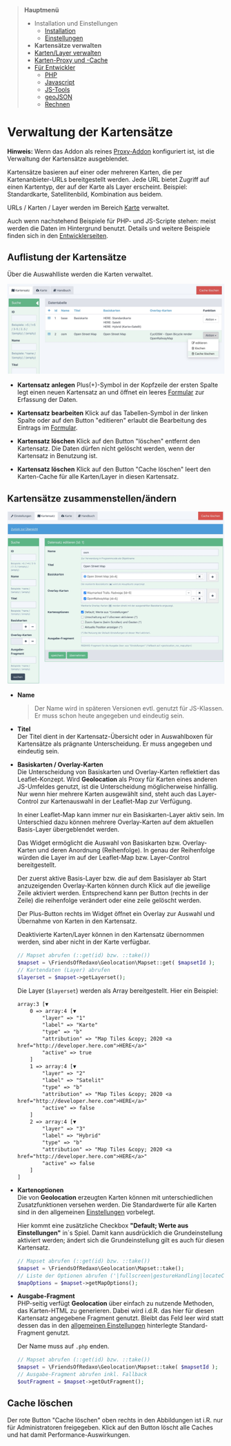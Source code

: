 > **Hauptmenü**
> - Installation und Einstellungen
>   - [Installation](install.md)
>   - [Einstellungen](settings.md)
> - __Kartensätze verwalten__
> - [Karten/Layer verwalten](layer.md)
> - [Karten-Proxy und -Cache](proxy_cache.md)
> - [Für Entwickler](devphp.md)
>   - [PHP](devphp.md)
>   - [Javascript](devjs.md)
>   - [JS-Tools](devtools.md)
>   - [geoJSON](devgeojson.md)
>   - [Rechnen](devmath.md)

# Verwaltung der Kartensätze

**Hinweis:** Wenn das Addon als reines [Proxy-Addon](install.md#proxy) konfiguriert ist, ist die
Verwaltung der Kartensätze ausgeblendet.

Kartensätze basieren auf einer oder mehreren Karten, die per Kartenanbieter-URLs bereitgestellt
werden. Jede URL bietet Zugriff auf einen Kartentyp, der auf der Karte als Layer erscheint.
Beispiel: Standardkarte, Satellitenbild, Kombination aus beidem.

URLs / Karten / Layer werden im Bereich [Karte](layer.md) verwaltet.

Auch wenn nachstehend Beispiele für PHP- und JS-Scripte stehen: meist werden die Daten im
Hintergrund benutzt. Details und weitere Beispiele finden sich in den [Entwicklerseiten](devphp.md).

## Auflistung der Kartensätze

Über die Auswahlliste werden die Karten verwaltet.

![Konfiguration](assets/maps_list.jpg)

- **Kartensatz anlegen**
  Plus(+)-Symbol in der Kopfzeile der ersten Spalte legt einen neuen Kartensatz an und öffnet ein
  leeres [Formular](#formular) zur Erfassung der Daten.

- **Kartensatz bearbeiten**
  Klick auf das Tabellen-Symbol in der linken Spalte oder auf den Button "editieren" erlaubt die
  Bearbeitung des Eintrags im [Formular](#formular).

- **Kartensatz löschen**
  Klick auf den Button "löschen" entfernt den Kartensatz. Die Daten dürfen nicht gelöscht werden,
  wenn der Kartensatz in Benutzung ist.

- **Kartensatz löschen**
    Klick auf den Button "Cache löschen" leert den Karten-Cache für alle Karten/Layer in diesen
    Kartensatz.

<a name="formular"></a>
## Kartensätze zusammenstellen/ändern

![Konfiguration](assets/maps_edit.jpg)

- **Name**  
    > Der Name wird in späteren Versionen evtl. genutzt für JS-Klassen. Er muss schon heute angegeben
    > und eindeutig sein.

- **Titel**  
    Der Titel dient in der Kartensatz-Übersicht oder in Auswahlboxen für Kartensätze als prägnante
    Unterscheidung. Er muss angegeben und eindeutig sein.

- **Basiskarten / Overlay-Karten**  
    Die Unterscheidung von Basiskarten und Overlay-Karten reflektiert das Leaflet-Konzept. Wird
    **Geolocation** als Proxy für Karten eines anderen JS-Umfeldes genutzt, ist die Unterscheidung
    möglicherweise hinfällig. Nur wenn hier mehrere Karten ausgewählt sind, steht auch das
    Layer-Control zur Kartenauswahl in der Leaflet-Map zur Verfügung.

    In einer Leaflet-Map kann immer nur ein Basiskarten-Layer aktiv sein. Im Unterschied dazu können
    mehrere Overlay-Karten auf dem aktuellen Basis-Layer übergeblendet werden.

    Das Widget ermöglicht die Auswahl von Basiskarten bzw. Overlay-Karten und deren Anordnung (Reihenfolge).
    In genau der Reihenfolge würden die Layer im auf der Leaflet-Map bzw. Layer-Control bereitgestellt. 
    
    Der zuerst aktive Basis-Layer bzw. die auf dem Basislayer ab Start anzuzeigenden Overlay-Karten
    können durch Klick auf die jeweilige Zeile aktiviert werden. Entsprechend kann per Button (rechts
    in der Zeile) die reihenfolge verändert oder eine zeile gelöscht werden.
    
    Der Plus-Button rechts im Widget öffnet ein Overlay zur Auswahl und Übernahme von Karten in den Kartensatz.

    Deaktivierte Karten/Layer können in den Kartensatz übernommen werden, sind aber nicht
    in der Karte verfügbar.

    ```php
    // Mapset abrufen (::get(id) bzw. ::take())
    $mapset = \FriendsOfRedaxo\Geolocation\Mapset::get( $mapsetId );
    // Kartendaten (Layer) abrufen
    $layerset = $mapset->getLayerset();
    ```
    Die Layer (`$layerset`) werden als Array bereitgestellt. Hier ein Beispiel:
    ```
    array:3 [▼
        0 => array:4 [▼
            "layer" => "1"
            "label" => "Karte"
            "type" => "b"
            "attribution" => "Map Tiles &copy; 2020 <a href="http://developer.here.com">HERE</a>"
            "active" => true
        ]
        1 => array:4 [▼
            "layer" => "2"
            "label" => "Satelit"
            "type" => "b"
            "attribution" => "Map Tiles &copy; 2020 <a href="http://developer.here.com">HERE</a>"
            "active" => false
        ]
        2 => array:4 [▼
            "layer" => "3"
            "label" => "Hybrid"
            "type" => "b"
            "attribution" => "Map Tiles &copy; 2020 <a href="http://developer.here.com">HERE</a>"
            "active" => false
        ]
    ]
    ```

- **Kartenoptionen**  
    Die von **Geolocation** erzeugten Karten können mit unterschiedlichen Zusatzfunktionen versehen
    werden. Die Standardwerte für alle Karten sind in den allgemeinen [Einstellungen](settings.md)
    vorbelegt.

    Hier kommt eine zusätzliche Checkbox **"Default; Werte aus Einstellungen"** in´s Spiel.
    Damit kann ausdrücklich die Grundeinstellung aktiviert werden; ändert sich die Grundeinstellung
    gilt es auch für diesen Kartensatz.

    ```php
    // Mapset abrufen (::get(id) bzw. ::take())
    $mapset = \FriendsOfRedaxo\Geolocation\Mapset::take();
    // Liste der Optionen abrufen ('|fullscreen|gestureHandling|locateControl|')
    $mapOptions = $mapset->getMapOptions();
    ```


- <a name="mapset_out"></a>**Ausgabe-Fragment**  
    PHP-seitig verfügt **Geolocation** über einfach zu nutzende Methoden, das Karten-HTML zu
    generieren. Dabei wird i.d.R. das hier für diesen Kartensatz angegebene Fragment genutzt. Bleibt
    das Feld leer wird statt dessen das in den [allgemeinen Einstellungen](settings.md) hinterlegte
    Standard-Fragment genutzt.

    Der Name muss auf `.php` enden.

    ```php
    // Mapset abrufen (::get(id) bzw. ::take())
    $mapset = \FriendsOfRedaxo\Geolocation\Mapset::take( $mapsetId );
    // Ausgabe-Fragment abrufen inkl. Fallback
    $outFragment = $mapset->getOutFragment();
    ```

<a name="cache"></a>
## Cache löschen

Der rote Button "Cache löschen" oben rechts in den Abbildungen ist i.R. nur für Administratoren
freigegeben. Klick auf den Button löscht alle Caches und hat damit Performance-Auswirkungen.
